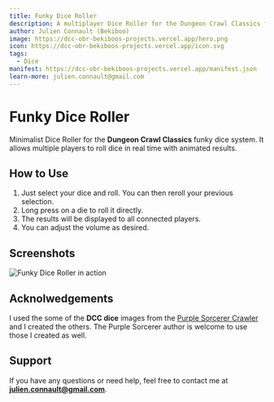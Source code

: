 ```yaml
---
title: Funky Dice Roller
description: A multiplayer Dice Roller for the Dungeon Crawl Classics funky dice system.
author: Julien Connault (Bekiboo)
image: https://dcc-obr-bekiboos-projects.vercel.app/hero.png
icon: https://dcc-obr-bekiboos-projects.vercel.app/icon.svg
tags:
  - Dice
manifest: https://dcc-obr-bekiboos-projects.vercel.app/manifest.json
learn-more: julien.connault@gmail.com
---
```


# Funky Dice Roller

Minimalist Dice Roller for the **Dungeon Crawl Classics** funky dice system. It allows multiple players to roll dice in real time with animated results.

## How to Use

1. Just select your dice and roll. You can then reroll your previous selection.
2. Long press on a die to roll it directly.
3. The results will be displayed to all connected players.
4. You can adjust the volume as desired.

## Screenshots

![Funky Dice Roller in action](https://dcc-obr-bekiboos-projects.vercel.app/screenshot.png)

## Acknolwedgements

I used the some of the **DCC dice** images from the [Purple Sorcerer Crawler](https://crawler.purplesorcerer.com/) and I created the others. The Purple Sorcerer author is welcome to use those I created as well.

## Support

If you have any questions or need help, feel free to contact me at **julien.connault@gmail.com**.
